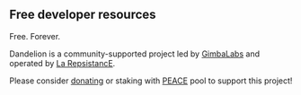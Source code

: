 ## Free developer resources

Free. Forever.

Dandelion is a community-supported project led by [GimbaLabs][gimbalabs] and operated by [La RepsistancE][larepsistance].

Please consider [donating][donating] or staking with [PEACE][peacepool] pool to support this project!

[peacepool]: https://pooltool.io/pool/bd24b3372791f401cc029455c44ea77f3c8750ce3b804a354af0ff16
[gimbalabs]: https://gimbalabs.com
[larepsistance]: https://repsistance.com
[donating]: web+cardano:addr1q8ks7r7fhwwfcvdctcs097fc7esyw5dp4v37vcr5wtpj48ag6jwajw62tjax95at4da9vrwfc8z2r23hkf8q5f8624hqddsp95?amount=100.000000
[staking]: https://pool.pm/bd24b3372791f401cc029455c44ea77f3c8750ce3b804a354af0ff16
[get-started]: endpoints
